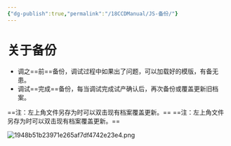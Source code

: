 ```yaml
---
{"dg-publish":true,"permalink":"/18CCDManual/JS-备份/"}
---
```



# 关于备份

- 调之==前==备份，调试过程中如果出了问题，可以加载好的模版，有备无患。
- 调试==完成==备份，每当调试完成试产确认后，再次备份或覆盖更新旧档案。

==注：左上角文件另存为时可以双击现有档案覆盖更新。==
==注：左上角文件另存为时可以双击现有档案覆盖更新。==

![1948b51b23971e265af7df4742e23e4.png](https://tc.jisicn.top/img/202409031746131.png)
